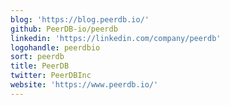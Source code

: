 ```yaml
---
blog: 'https://blog.peerdb.io/'
github: PeerDB-io/peerdb
linkedin: 'https://linkedin.com/company/peerdb'
logohandle: peerdbio
sort: peerdb
title: PeerDB
twitter: PeerDBInc
website: 'https://www.peerdb.io/'
---
```

